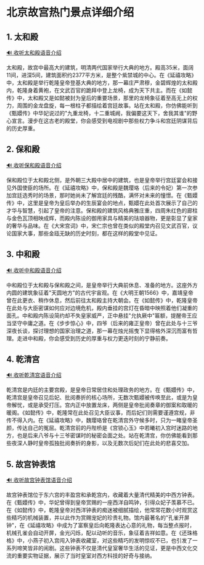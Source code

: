 # 北京故宫热门景点详细介绍

## 1. 太和殿
[🔊 收听太和殿语音介绍](https://minimax-algeng-chat-tts.oss-cn-wulanchabu.aliyuncs.com/audio%2Ftts-mp3-20250507144052-yGitsfLU.mp3?Expires=86401746600052&OSSAccessKeyId=LTAI5tGLnRTkBjLuYPjNcKQ8&Signature=JF1Yt5Vw66LuiLfSedf9P3CPARs%3D)

太和殿，故宫中最高大的建筑，明清两代国家举行大典的地方。殿高35米，面阔11间，进深5间，建筑面积约2377平方米，是整个紫禁城的中心。在《延禧攻略》中，太和殿是举行乾隆皇帝登基大典的地方，那一幕庄严肃穆，金碧辉煌的太和殿内，乾隆身着黄袍，在文武百官的跪拜中登上龙椅，成为天下共主。而在《如懿传》中，太和殿又是如懿被封为皇后的重要场景，那里的龙椅象征着至高无上的权力，周围的金龙盘旋，每一根柱子都描绘着宫廷故事。站在太和殿，你仿佛能听到《甄嬛传》中华妃说过的"九重龙椅，十二重城阙，我偏要这天下，舍我其谁"的野心宣言。漫步在这古老的殿堂，你会感受到电视剧中那些权力争斗和宫廷阴谋背后的历史厚重。

## 2. 保和殿
[🔊 收听保和殿语音介绍](https://minimax-algeng-chat-tts.oss-cn-wulanchabu.aliyuncs.com/audio%2Ftts-mp3-20250507144130-heJZEOQz.mp3?Expires=86401746600090&OSSAccessKeyId=LTAI5tGLnRTkBjLuYPjNcKQ8&Signature=USb1GIqqwDid8YN%2FyrPJESw9FD0%3D)

保和殿位于太和殿北侧，是外朝三大殿中居中的建筑，也是皇帝举行宫廷宴会和接见外国使臣的场所。在《延禧攻略》中，保和殿是魏璎珞（后来的令妃）第一次参加宫廷选秀时的场景，那时她尚未了解宫廷的残酷，满怀对未来的憧憬。在《甄嬛传》中，这里是皇帝为皇后举办的生辰宴会的地点，甄嬛在此处首次展示了自己的才华与智慧，引起了皇帝的注意。保和殿的建筑风格典雅庄重，四周朱红色的廊柱与金色瓦顶相映成辉，而殿内陈设的御用家具与精美的珐琅器物，更是彰显了皇家的奢华与品味。在《大宋宫词》中，宋仁宗也曾在类似的殿堂内召见文武百官，议论国家大事，那些金瓯无缺的历史时刻，都在这样的殿堂中见证。

## 3. 中和殿
[🔊 收听中和殿语音介绍](https://minimax-algeng-chat-tts.oss-cn-wulanchabu.aliyuncs.com/audio%2Ftts-mp3-20250507144210-DvXgOzTO.mp3?Expires=86401746600130&OSSAccessKeyId=LTAI5tGLnRTkBjLuYPjNcKQ8&Signature=YYw1tXdE5kFneAJoHXtimhK2DqI%3D)

中和殿位于太和殿与保和殿之间，是皇帝举行大典前休息、准备的地方。这座外方内圆的建筑象征着"天圆地方"的古代宇宙观。在《大明王朝1566》中，嘉靖皇帝曾在此更衣、稍作休息，然后前往太和殿主持大朝会。在《如懿传》中，乾隆皇帝在此处与大臣密谋如何应对边境危机，殿内垂挂的宫灯在昏暗中映照着他们凝重的面孔。中和殿内陈设简约却不失皇家威严，正中悬挂"允执厥中"匾额，提醒帝王应当坚守中庸之道。在《步步惊心》中，四爷（后来的雍正皇帝）曾在此处与十三爷深夜长谈，探讨理想的国家治理之道，那一幕在烛光摇曳下显得格外深沉而富有哲理。走进中和殿，你会感受到历史的厚重与权力更迭时刻的宁静前奏。

## 4. 乾清宫
[🔊 收听乾清宫语音介绍](https://minimax-algeng-chat-tts.oss-cn-wulanchabu.aliyuncs.com/audio%2Ftts-mp3-20250507144246-KJKjbJub.mp3?Expires=86401746600166&OSSAccessKeyId=LTAI5tGLnRTkBjLuYPjNcKQ8&Signature=riE7UoaO2CvXVRt553hwRGiW3Xc%3D)

乾清宫是内廷的主要宫殿，是皇帝日常居住和处理政务的地方。在《甄嬛传》中，乾清宫是皇帝召见后妃、批阅奏折的核心场所，无数次甄嬛被传唤至此，或是为皇帝解忧，或是承受打压。宫内正中放置龙床，两侧是皇帝批阅奏章的御案和取暖的暖阁。《如懿传》中，乾隆常在此处召见大臣议事，而后妃们则需要谨遵宫规，非传不得入内。在《延禧攻略》中，魏璎珞曾在乾清宫外守候多时，只为一睹皇帝圣颜，传达自己的冤屈。乾清宫前的丹陛桥是《宫锁心玉》中若曦初入宫时迷路的地方，也是后来八爷与十三爷密谋时的秘密会面之处。站在乾清宫，你仿佛能看到那些夜深人静时皇帝孤独批阅奏折的身影，以及无数次后妃们在此处的悲喜交加。

## 5. 故宫钟表馆
[🔊 收听故宫钟表馆语音介绍](https://minimax-algeng-chat-tts.oss-cn-wulanchabu.aliyuncs.com/audio%2Ftts-mp3-20250507144453-RiUjiFRF.mp3?Expires=86401746600293&OSSAccessKeyId=LTAI5tGLnRTkBjLuYPjNcKQ8&Signature=G8dqmWRkyLtwix9NClx97H7rAzg%3D)

故宫钟表馆位于东六宫的丰盈宫和承乾宫内，收藏着大量清代精美的中西方钟表。在《甄嬛传》中，华妃曾得到皇帝赏赐的一座西洋自鸣钟，引得众妃子羡慕不已。在《如懿传》中，乾隆皇帝对西洋钟表的痴迷被细腻描绘，他常常花数小时观赏这些精巧的机械装置，并以此作为赏赐宠妃的珍贵礼物。馆内最著名的"孔雀开屏钟"，在《延禧攻略》中成为了富察皇后向乾隆表达心意的礼物，每当整点报时，机械孔雀会自动开屏，金光闪烁，配以动听的音乐，象征着吉祥如意。在《还珠格格》中，小燕子初入宫闯入钟表收藏室，对这些精巧的发明惊叹不已，也引发了一系列啼笑皆非的闹剧。这些钟表不仅是清代皇室奢华生活的见证，更是中西文化交流的重要实物证据，展示了当时皇室对西方科技的好奇与接纳。